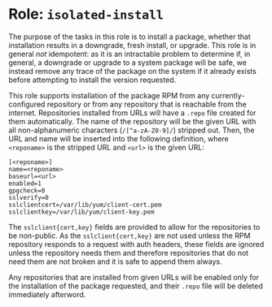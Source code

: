 # Role: `isolated-install`

The purpose of the tasks in this role is to install a package, whether that installation results in a downgrade, fresh install, or
upgrade. This role is in general _not_ idempotent: as it is an intractable problem to determine if, in general, a downgrade or 
upgrade to a system package will be safe, we instead remove any trace of the package on the system if it already exists before 
attempting to install the version requested.

This role supports installation of the package RPM from any currently-configured repository or from any repository that is 
reachable from the internet. Repositories installed from URLs will have a `.repo` file created for them automatically. The name of
the repository will be the given URL with all non-alphanumeric characters (`/[^a-zA-Z0-9]/`) stripped out. Then, the URL and 
name will be inserted into the following definition, where `<reponame>` is the stripped URL and `<url>` is the given URL:
```
[<reponame>]
name=<reponame>
baseurl=<url>
enabled=1
gpgcheck=0
sslverify=0
sslclientcert=/var/lib/yum/client-cert.pem
sslclientkey=/var/lib/yum/client-key.pem
```
    
The `sslclient{cert,key}` fields are provided to allow for the repositories to be non-public. As the `sslclient{cert,key}` are not
used unless the RPM repository responds to a request with auth headers, these fields are ignored unless the repository needs 
them and therefore repositories that do not need them are not broken and it is safe to append them always.

Any repositories that are installed from given URLs will be enabled only for the installation of the package requested, and their
`.repo` file will be deleted immediately afterword.